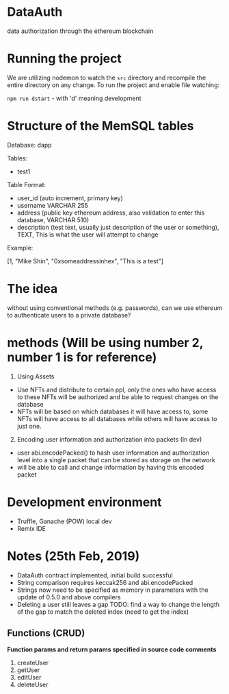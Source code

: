 # DataAuth
data authorization through the ethereum blockchain

# Running the project

We are utilizing nodemon to watch the `src` directory and recompile the entire
directory on any change. To run the project and enable file watching:

`npm run dstart` - with 'd' meaning development

# Structure of the MemSQL tables

Database: dapp

Tables:
- test1

Table Format:
- user_id (auto increment, primary key)
- username VARCHAR 255
- address (public key ethereum address, also validation to enter this database, VARCHAR 510)
- description (test text, usually just description of the user or something), TEXT, This is what the user will attempt to change

Example:

[1, "Mike Shin", "0xsomeaddressinhex", "This is a test"]

# The idea

without using conventional methods (e.g. passwords), can we use ethereum to authenticate users to a private database?

# methods (Will be using number 2, number 1 is for reference)

1. Using Assets

- Use NFTs and distribute to certain ppl, only the ones who have access to these NFTs will be authorized and be able to request changes on the database
- NFTs will be based on which databases it will have access to, some NFTs will have access to all databases while others will have access to just one.

2. Encoding user information and authorization into packets (In dev)

- user abi.encodePacked() to hash user information and authorization level into a single packet that can be stored as storage on the network
- will be able to call and change information by having this encoded packet

# Development environment
- Truffle, Ganache (POW) local dev
- Remix IDE


# Notes (25th Feb, 2019)

- DataAuth contract implemented, initial build successful
- String comparison requires keccak256 and abi.encodePacked
- Strings now need to be specified as memory in parameters with the update of 0.5.0 and above compilers
- Deleting a user still leaves a gap TODO: find a way to change the length of the gap to match the deleted index (need to get the index)

## Functions (CRUD)

**Function params and return params specified in source code comments**
1. createUser
2. getUser
3. editUser
4. deleteUser

